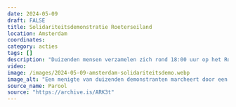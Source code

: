 ```yaml
---
date: 2024-05-09
draft: FALSE
title: Solidariteitsdemonstratie Roeterseiland
location: Amsterdam
coordinates: 
category: acties
tags: []
description: "Duizenden mensen verzamelen zich rond 18:00 uur op het Roeterseiland bij de Universiteit van Amsterdam om solidair te staan met de studentenbeweging en te protesteren tegen het politiegeweld van de afgelopen dagen."
video: 
image: /images/2024-05-09-amsterdam-solidariteitsdemo.webp
image_alt: "Een menigte van duizenden demonstranten marcheert door een stadsstraat. De demonstranten dragen borden met boodschappen zoals 'Beëindig de bezetting' en 'Niet in onze naam'. Vele dragen gezichtsmaskers. Het is een lichte, droge dag en de bomen aan de straat zijn groen."
source_name: Parool
source: "https://archive.is/ARK3t"
---
```

